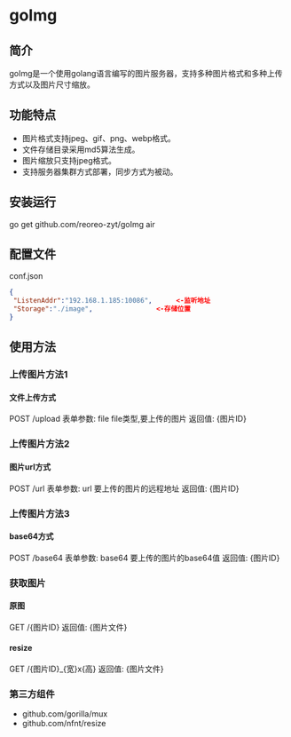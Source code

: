 # goImg

## 简介

goImg是一个使用golang语言编写的图片服务器，支持多种图片格式和多种上传方式以及图片尺寸缩放。

## 功能特点

* 图片格式支持jpeg、gif、png、webp格式。
* 文件存储目录采用md5算法生成。
* 图片缩放只支持jpeg格式。
* 支持服务器集群方式部署，同步方式为被动。

## 安装运行

go get  github.com/reoreo-zyt/goImg
air

## 配置文件

conf.json

```JSON
{
 "ListenAddr":"192.168.1.185:10086",      <-监听地址
 "Storage":"./image",                <-存储位置
}
```

## 使用方法

### 上传图片方法1

#### 文件上传方式

POST /upload
表单参数:
file file类型,要上传的图片
返回值:
{图片ID}

### 上传图片方法2

#### 图片url方式

POST /url
表单参数:
url 要上传的图片的远程地址
返回值:
{图片ID}

### 上传图片方法3

#### base64方式

POST /base64
表单参数:
base64 要上传的图片的base64值
返回值:
{图片ID}

### 获取图片

#### 原图

GET /{图片ID}
返回值:
{图片文件}

#### resize

GET /{图片ID}_{宽}x{高}
返回值:
{图片文件}

### 第三方组件

* github.com/gorilla/mux
* github.com/nfnt/resize
